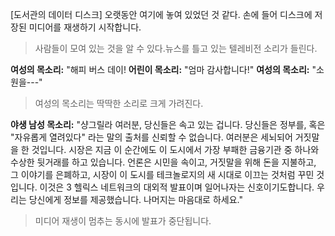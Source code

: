 [도서관의 데이터 디스크] 오랫동안 여기에 놓여 있었던 것 같다. 손에 들어 디스크에 저장된 미디어를 재생하기 시작합니다.
  
>사람들이 모여 있는 것을 알 수 있다.뉴스를 틀고 있는 텔레비전 소리가 들린다.
  
**여성의 목소리:** "해피 버스 데이!
**어린이 목소리:** "엄마 감사합니다!"
**여성의 목소리:** "소원을---"
  
> 여성의 목소리는 딱딱한 소리로 크게 가려진다.
  
**야생 남성 목소리:** "샹그릴라 여러분, 당신들은 속고 있는 겁니다. 당신들은 정부를, 혹은 "자유롭게 열려있다" 라는 말의 출처를 신뢰할 수 없습니다. 여러분은 세뇌되어 거짓말을 한 것입니다. 시장은 지금 이 순간에도 이 도시에서 가장 부패한 금융기관 중 하나와 수상한 뒷거래를 하고 있습니다. 언론은 시민을 속이고, 거짓말을 위해 돈을 지불하고, 그 이야기를 은폐하고, 시장이 이 도시를 테크놀로지의 새 시대로 이끄는 것처럼 꾸민 것입니다. 이것은 3 헬릭스 네트워크의 대외적 발표이며 일어나자는 신호이기도합니다. 우리는 당신에게 정보를 제공했습니다. 나머지는 마음대로 하세요."
  
> 미디어 재생이 멈추는 동시에 발표가 중단됩니다.
